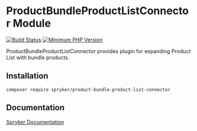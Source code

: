 # ProductBundleProductListConnector Module
[![Build Status](https://travis-ci.org/spryker/product-bundle-product-list-connector.svg)](https://travis-ci.org/spryker/product-bundle-product-list-connector)
[![Minimum PHP Version](https://img.shields.io/badge/php-%3E%3D%207.3-8892BF.svg)](https://php.net/)

ProductBundleProductListConnector provides plugin for expanding Product List with bundle products.

## Installation

```
composer require spryker/product-bundle-product-list-connector
```

## Documentation

[Spryker Documentation](https://documentation.spryker.com/module_guide/overview.htm)
